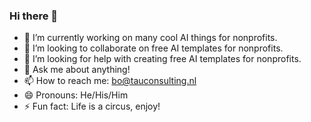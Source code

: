 ### Hi there 👋


- 🔭 I’m currently working on many cool AI things for nonprofits.
- 👯 I’m looking to collaborate on free AI templates for nonprofits. 
- 🤔 I’m looking for help with creating free AI templates for nonprofits. 
- 💬 Ask me about anything!
- 📫 How to reach me: bo@tauconsulting.nl
- 😄 Pronouns: He/His/Him
- ⚡ Fun fact: Life is a circus, enjoy! 

